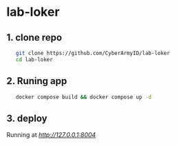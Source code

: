 # lab-loker

## 1. clone repo
 ```bash
    git clone https://github.com/CyberArmyID/lab-loker
    cd lab-loker
  ```
## 2. Runing app
 ```bash
    docker compose build && docker compose up -d
 ````
## 3. deploy
  Running at *http://127.0.0.1:8004* 